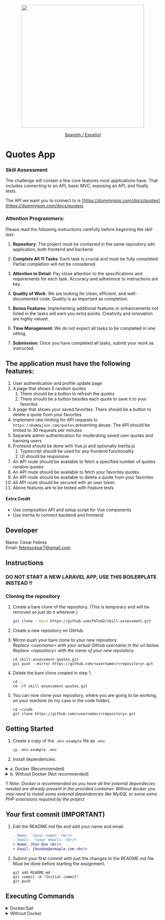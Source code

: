 <p align="center"><a href="https://laravel.com" target="_blank"><img src="https://raw.githubusercontent.com/laravel/art/master/logo-lockup/5%20SVG/2%20CMYK/1%20Full%20Color/laravel-logolockup-cmyk-red.svg" width="400"></a></p>

<p align="center"><a href="./LEAME.md">Spanish / Español</a></p>

# Quotes App
### Skill Assessment

The challenge will contain a few core features most applications have. That includes connecting to an API, basic MVC, exposing an API, and finally tests.

The API we want you to connect to is [https://dummyjson.com/docs/quotes](https://dummyjson.com/docs/quotes)

### Attention Programmers:

Please read the following instructions carefully before beginning the skill test:

1. **Repository**:
The project must be contained in the same repository adn application, both frontend and backend.

2. **Complete All 11 Tasks**: 
Each task is crucial and must be fully completed. Partial completion will not be considered.

3. **Attention to Detail**:
Pay close attention to the specifications and requirements for each task. Accuracy and adherence to instructions are key.

4. **Quality of Work**: 
We are looking for clean, efficient, and well-documented code. Quality is as important as completion.

5. **Bonus Features**: 
Implementing additional features or enhancements not listed in the tasks will earn you extra points. Creativity and innovation are highly valued.

6. **Time Management**: 
We do not expect all tasks to be completed in one sitting.

7. **Submission**: 
Once you have completed all tasks, submit your work as instructed.


## The application must have the following features:
1. User authentication and profile update page
2. A page that shows 5 random quotes
    1. There should be a button to refresh the quotes
    2. There should be a button besides each quote to save it to your favorites
3. A page that shows your saved favorites. There should be a button to delete a quote from your favorites
4. Implement rate limiting for API requests to `https://dummyjson.com/quotes` preventing abuse. The API should be limited to 30 requests per minutes
5. Separate admin authentication for moderating saved user quotes and banning users
6. Frontend should be done with Vue.js and optionally Inertia.js
    1. Typescript should be used for any frontend functionality
    1. UI should be responsive
7. An API route should be available to fetch a specified number of quotes random quotes
8. An API route should be available to fetch your favorites quotes
9. An API route should be available to delete a quote from your favorites
10. All API route should be secured with an user token
11. Above features are to be tested with Feature tests

#### Extra Credit
* Use composition API and setup script for Vue components
* Use inertia to connect backend and frontend

## Developer
Name: Cesar Febres <br/>
Email: febrescesar7@gmail.com <br/>

## Instructions
### DO NOT START A NEW LARAVEL APP, USE THIS BOILERPLATE INSTEAD !!

### Cloning the repository
1. Create a bare clone of the repository. (This is temporary and will be removed so just do it wherever.)
    ```bash
    git clone --bare https://github.com/FmTod2/skill-assessment.git
    ```

2. Create a new repository on GitHub.

3. Mirror-push your bare clone to your new repository.<br/>_Replace &lt;username&gt; with your actual Github username in the url below._<br/>_Replace &lt;repository&gt; with the name of your new repository._
    ```shell
    cd skill-assessment-quotes.git
    git push --mirror https://github.com/<username>/<repository>.git
    ```
4. Delete the bare clone created in step 1.
    ```shell
    cd ..
    rm -rf skill-assessment-quotes.git
    ```
   
5. You can now clone your repository, where you are going to be working, on your machine (in my case in the code folder).
    ```shell
    cd ~/code
    git clone https://github.com/<username>/<repository>.git
    ```

## Getting Started

1. Create a copy of the `.env.example` file as `.env`
    ```bash
    cp .env.example .env
    ```

2. Install dependencies:

<details>
<summary> a. Docker (Recommended)</summary>

3. Install composer dependecies
    ```shell
    docker run --rm \
        -u "$(id -u):$(id -g)" \
        -v $(pwd):/var/www/html \
        -w /var/www/html \
        laravelsail/php81-composer:latest \
        composer install --ignore-platform-reqs
    ```

4. Start the container (Sail):
    ```shell
    ./vendor/bin/sail up -d
    ```

5. Generate a new secret key:
    ```shell
    ./vendor/bin/sail artisan key:generate
    ```
</details>

<details>
<summary>b. Without Docker (Not recommended)</summary>

3. Install all required dependencies
    ```bash
    composer install
    ```

4. Generate a new secret key:
    ```shell
    php artisan key:generate
    ```

</details>

‼️ <i>Note: Docker is recommended as you have all the external dependecies needed are already present in the provided container. Without docker you may need to install some external dependencies like MySQL or some extra PHP extensions required by the project</i>

## Your first commit (IMPORTANT)
   
1. Edit the README.md file and add your name and email.
    ```diff
    - Name: `<your name>` <br/>
    - Email: `<your email>` <br/>
    + Name: Jhon Doe <br/>
    + Email: jhondoe@exmaple.com <br/>
    ```
   
2. Submit your first commit with just the changes to the README.md file. Must be done before starting the assignment.
    ```shell
    git add README.md
    git commit -m "Initial commit"
    git push
    ```

## Executing Commands

<details>
<summary>Docker/Sail</summary>

### PHP Commands
```shell
./vendor/bin/sail php --version
 
./vendor/bin/sail php script.php
```

### Composer Commands
```shell
./vendor/bin/sail composer require laravel/sanctum
```

### Artisan Commands
```shell
./vendor/bin/sail artisan queue:work
```

### Node / NPM Commands
```shell
./vendor/bin/sail node --version
 
./vendor/bin/sail npm run dev
```

If you wish, you may use Yarn instead of NPM:
```shell
./vendor/bin/sail yarn
```

### Running Tests
```shell
./vendor/bin/sail test

./vendor/bin/sail test --group orders
```

</details>

<details>
<summary>Without Docker</summary>

### Artisan Commands
```shell
php artisan serve
php artisan list
```

### Node / NPM Commands
```shell
npm run dev
// or
npm run build
```

### Running Tests
```shell
composer test
```

</details>
